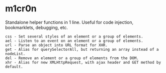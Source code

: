 m1cr0n
======

Standalone helper functions in 1 line. Useful for code injection, bookmarklets, debugging, etc.

```
css - Set several styles of an element or a group of elements.
ael - Listen to an event on an element or a group of elements.
url - Parse an object into URL format for XHR.
get - Alias for querySelectorAll, but returning an array instead of a nodeList.
del - Remove an element or a group of elements from the DOM.
xhr - Alias for new XMLHttpRequest, with ajax header and GET method by default.
```
